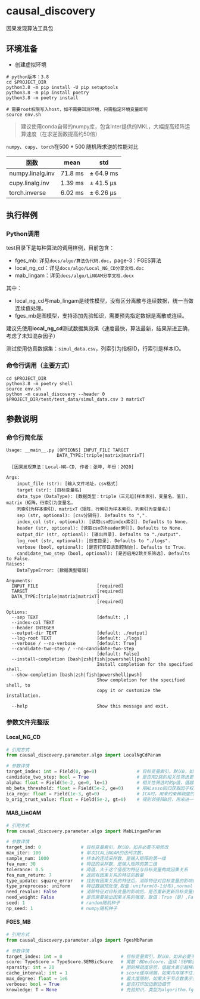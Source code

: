 # causal_discovery

因果发现算法工具包

## 环境准备

- 创建虚拟环境
  
```shell
# python版本：3.8
cd $PROJECT_DIR
python3.8 -m pip install -U pip setuptools
python3.8 -m pip install poetry
python3.8 -m poetry install

# 需要root权限写入host，如不需要回测环境，只需指定环境变量即可
source env.sh
```

> 建议使用conda自带的numpy库，包含Inter提供的MKL，大幅提高矩阵运算速度（在求逆函数提高约50倍）

`numpy`、`cupy`、`torch`在500 * 500 随机阵求逆的性能对比

|函数|mean|std|
|-|-|-|
|numpy.linalg.inv|71.8 ms|± 64.9 ms|
|cupy.linalg.inv|1.39 ms|± 41.5 µs|
|torch.inverse|6.02 ms|± 6.26 µs|
## 执行样例

### Python调用

test目录下是每种算法的调用样例，目前包含：

- fges_mb: 详见`docs/algo/算法伪代码.doc`，page-3：FGES算法
- local_ng_cd：详见`docs/algo/Local_NG_CD分享文档.doc`
- mab_lingam：详见`docs/algo/LiNGAM分享文档.docx`

其中：

- local_ng_cd与mab_lingam是线性模型，没有区分离散与连续数据，统一当做连续值处理。
- fges_mb是图模型，支持添加先验知识，需要预先指定数据是离散或连续。

建议先使用**local_ng_cd**测试数据集效果（速度最快，算法最新，结果渐进正确，考虑了未知混杂因子）

测试使用仿真数据集：`simul_data.csv`，列索引为指标ID，行索引是样本ID。

### 命令行调用（主要方式）

```shell
cd $PROJECT_DIR
python3.8 -m poetry shell
source env.sh
python -m causal_discovery --header 0 $PROJECT_DIR/test/test_data/simul_data.csv 3 matrixT
```
## 参数说明

### 命令行简化版

```shell
Usage: __main__.py [OPTIONS] INPUT_FILE TARGET
                   DATA_TYPE:[triple|matrix|matrixT]

  [因果发现算法：Local-NG-CD, 作者：张坤, 年份：2020]
  
Args:
    input_file (str): [输入文件地址，csv格式]
    target (str): [目标变量名]
    data_type (DataType): [数据类型：triple（三元组[样本索引，变量名，值]）、matrix（矩阵，行索引为变量名，
    列索引为样本索引）、matrixT（矩阵，行索引为样本索引，列索引为变量名）]
    sep (str, optional): [csv分隔符]. Defaults to ",".
    index_col (str, optional): [读取csv的index索引]. Defaults to None.
    header (str, optional): [读取csv的header索引]. Defaults to None.
    output_dir (str, optional): [输出目录]. Defaults to "./output".
    log_root (str, optional): [日志目录]. Defaults to "./logs".
    verbose (bool, optional): [是否打印日志到控制台]. Defaults to True.
    candidate_two_step (bool, optional): [是否启用2跳关系筛选]. Defaults to False.
Raises:
    DataTypeError: [数据类型错误]

Arguments:
  INPUT_FILE                      [required]
  TARGET                          [required]
  DATA_TYPE:[triple|matrix|matrixT]
                                  [required]

Options:
  --sep TEXT                      [default: ,]
  --index-col TEXT
  --header INTEGER
  --output-dir TEXT               [default: ./output]
  --log-root TEXT                 [default: ./logs]
  --verbose / --no-verbose        [default: True]
  --candidate-two-step / --no-candidate-two-step
                                  [default: False]
  --install-completion [bash|zsh|fish|powershell|pwsh]
                                  Install completion for the specified shell.
  --show-completion [bash|zsh|fish|powershell|pwsh]
                                  Show completion for the specified shell, to
                                  copy it or customize the installation.

  --help                          Show this message and exit.
```

### 参数文件完整版

#### Local_NG_CD

```python
# 引用方式
from causal_discovery.parameter.algo import LocalNgCdParam

# 参数详情
target_index: int = Field(0, ge=0)               # 目标变量索引，默认0，如非必要不用修改
candidate_two_step: bool = True                  # 是否用2跳的相关性筛选更多指标，True会用两跳相关性，更多变量。
alpha: float = Field(5e-2, ge=0, le=1)           # 相关性筛选时的p值，值越小表示越严格，一般用0.05或0.01表示95%、99%置信度
mb_beta_threshold: float = Field(5e-2, ge=0)     # 用ALasso回归获取因子权重，用来筛选是否为无向边的阈值，值越大表示越严格
ica_regu: float = Field(1e-3, gt=0)              # ICA时，用来约束稀疏度的惩罚项，值越小，得到的关系图越稀疏
b_orig_trust_value: float = Field(5e-2, gt=0)    # 得到邻接阵B后，用来进一步筛选的权重阈值，默认0.05，值越大表示越严格
```

#### MAB_LinGAM

```python
# 引用方式
from causal_discovery.parameter.algo import MabLingamParam

# 参数详情
target_ind: 0               # 目标变量索引，默认0，如非必要不用修改
max_iter: 100               # 单次ICALiNGAM的迭代次数，
sample_num: 1000            # 样本的连续采样数，是输入矩阵的第一维
fea_num: 30                 # 特征的采样数，是输入矩阵的第二维
tolerance: 0.5              # 阈值，大于这个值视为特征与目标变量构成因果关系
fea_num_return: 7           # 返回有因果关系的特征的数量
type_update: square_error   # 找到有因果关系的特征后，消除特征对目标变量的影响的方式，取值：square_error（最小二乘法）,causal（因果方式）,none（不处理）
type_preprocess: uniform    # 特征数据预处理,取值：uniform(0-1分布),normal（正态分布）,none（不处理）
need_revalue: False         # 消除特征对目标变量的影响后，是否重新更新目标变量的分布，取值：True（是）,False（否）
need_weight: False          # 是否需要输出因果关系的强度，取值：True（是）,False（否）
seed: 1                     # random随机种子
np_seed: 1                  # numpy随机种子
```

#### FGES_MB

```python
# 引用方式
from causal_discovery.parameter.algo import FgesMbParam

# 参数详情
target_index: int = 0                      # 目标变量索引，默认0，如非必要不用修改
score: TypeScore = TypeScore.SEMBicScore   # 离散：BDeuScore，连续：SEMBicScore，离散连续混合：暂未支持
sparsity: int = 20                         # 图的稀疏度惩罚，值越大表示越稀疏
cache_interval: int = 1                    # score缓存间隔，如果内存撑不住，增大该参数的值减少缓存量
max_degree: float = 1e6                    # 最大度限制，如果大于节点数表示无限制
verbose: bool = True                       # 是否打印加边删边细节
knowledge: T = None                        # 先验知识，类型为algorithm.fges_mb.utils.knowledge.Knowledge类，None表示无先验知识
```
